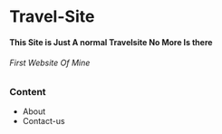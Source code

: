 # Travel-Site

#### This Site is Just A normal Travelsite No More Is there


###### First Website Of Mine

### Content

* About
* Contact-us
